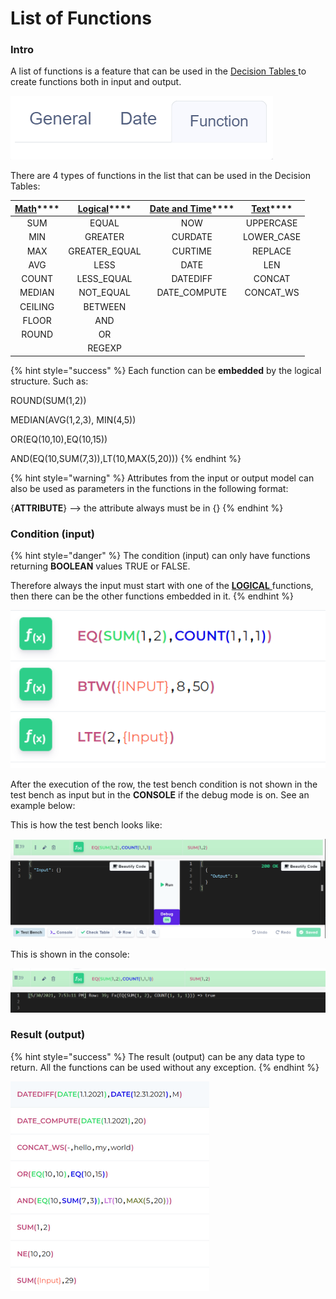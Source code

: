 # List of Functions

### Intro

A list of functions is a feature that can be used in the [Decision Tables ](../decision-table-designer.md)to create functions both in input and output.

![](../../.gitbook/assets/image%20%28136%29.png)

There are 4 types of functions in the list that can be used in the Decision Tables:

| [**Math**](math.md)\*\*\*\* | [**Logical**](logical.md)\*\*\*\* | [**Date and Time**](date-and-time.md)\*\*\*\* | [**Text**](text.md)\*\*\*\* |
| :---: | :---: | :---: | :---: |
| SUM | EQUAL | NOW | UPPERCASE |
| MIN | GREATER | CURDATE | LOWER\_CASE |
| MAX | GREATER\_EQUAL | CURTIME | REPLACE |
| AVG | LESS | DATE | LEN |
| COUNT | LESS\_EQUAL | DATEDIFF | CONCAT |
| MEDIAN | NOT\_EQUAL | DATE\_COMPUTE | CONCAT\_WS  |
| CEILING | BETWEEN |  |  |
| FLOOR | AND |  |  |
| ROUND | OR |  |  |
|  | REGEXP |  |  |

{% hint style="success" %}
Each function can be **embedded** by the logical structure. Such as:

ROUND\(SUM\(1,2\)\)

MEDIAN\(AVG\(1,2,3\), MIN\(4,5\)\)

OR\(EQ\(10,10\),EQ\(10,15\)\)

AND\(EQ\(10,SUM\(7,3\)\),LT\(10,MAX\(5,20\)\)\)
{% endhint %}

{% hint style="warning" %}
Attributes from the input or output model can also be used as parameters in the functions in the following format:

{**ATTRIBUTE**} --&gt; the attribute always must be in {}
{% endhint %}

### Condition \(input\)

{% hint style="danger" %}
The condition \(input\) can only have functions returning **BOOLEAN** values TRUE or FALSE.

Therefore always the input must start with one of the [**LOGICAL** ](logical.md)functions, then there can be the other functions embedded in it.
{% endhint %}

![Example of how the input must be.](../../.gitbook/assets/image%20%28134%29.png)

After the execution of the row, the test bench condition is not shown in the test bench as input but in the **CONSOLE** if the debug mode is on. See an example below:

This is how the test bench looks like:

![](../../.gitbook/assets/image%20%28133%29.png)

This is shown in the console:

![](../../.gitbook/assets/image%20%28132%29.png)

### Result \(output\)

{% hint style="success" %}
The result \(output\) can be any data type to return. All the functions can be used without any exception.
{% endhint %}

![Example of how the output can look like.](../../.gitbook/assets/rsz_1%20%281%29.png)

